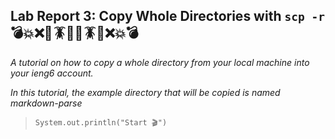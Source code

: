 ## Lab Report 3: Copy Whole Directories with `scp -r` 💣💥❌🦟🪳🐜🦟🪳🐜❌💥💣 
*A tutorial on how to copy a whole directory from your local machine into your ieng6 account.*   

*In this tutorial, the example directory that will be copied is named markdown-parse*  
 
>`System.out.println("Start 🎬")`    

